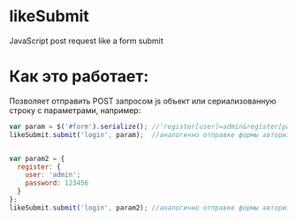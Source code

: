 likeSubmit
==========
JavaScript post request like a form submit

Как это работает:
================
Позволяет отправить POST запросом js объект или сериализованную строку с параметрами, например:
```javascript
var param = $('#form').serialize(); //'register[user]=admin&register[password]=123456'
likeSubmit.submit('login', param);  //аналогично отправке формы авторизации


var param2 = {
  register: {
    user: 'admin';
    password: 123456
  }
};
likeSubmit.submit('login', param2); //аналогично отправке формы авторизации
```
